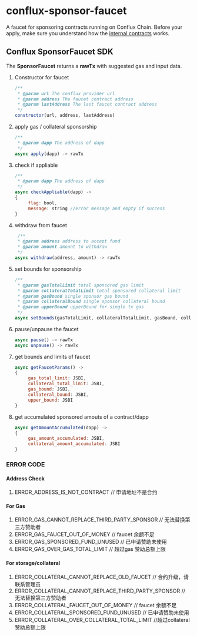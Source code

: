 # conflux-sponsor-faucet

A faucet for sponsoring contracts running on Conflux Chain. Before your apply, make sure you understand how the [internal contracts](https://github.com/Conflux-Chain/conflux-rust/tree/master/internal_contract) works.

## Conflux SponsorFaucet SDK
The **SponsorFaucet** returns a **rawTx** with suggested gas and input data. 

1. Constructor for faucet
   ```js
   /**
    * @param url The conflux provider url 
    * @param address The faucet contract address
    * @param lastAddress The last faucet contract address 
    */
   constructor(url, address, lastAddress)
   ```

2. apply gas / collateral sponsorship 

   ```js
   /**
    * @param dapp The address of dapp 
    */
   async apply(dapp) -> rawTx
   ```

3. check if appliable

   ```js
   /**
    * @param dapp The address of dapp 
    */
   async checkAppliable(dapp) -> 
   {	
     	flag: bool,
     	message: string //error message and empty if success 
   }
   ```
4. withdraw from faucet

   ```js
    /**
    * @param address address to accept fund 
    * @param amount amount to withdraw
    */
   async withdraw(address, amount) -> rawTx
   ```
5. set bounds for sponsorship

   ```js
   /**
    * @param gasTotalLimit total sponsored gas limit
    * @param collateralTotalLimit total sponsored collateral limit
    * @param gasBound single sponsor gas bound
    * @param collateralBound single sponsor collateral bound
    * @param upperBound upperBound for single tx gas
    */
   async setBounds(gasTotalLimit, collateralTotalLimit, gasBound, collateralBound, upperBound) -> rawTx
   ```

6. pause/unpause the faucet

   ```js
   async pause() -> rawTx
   async unpause() -> rawTx
   ```

7. get bounds and limits of faucet

   ```js
   async getFaucetParams() -> 
   {
     	gas_total_limit: JSBI,
     	collateral_total_limit: JSBI,
     	gas_bound: JSBI,
     	collateral_bound: JSBI,
     	upper_bound: JSBI
   }
   ```

8. get accumulated sponsored amouts of a contract/dapp

   ```js
   async getAmountAccumulated(dapp) -> 
   {
    	gas_amount_accumulated: JSBI,
    	collateral_amount_accumulated: JSBI
   }
   ```

### ERROR CODE
#### Address Check
1. ERROR_ADDRESS_IS_NOT_CONTRACT // 申请地址不是合约
#### For Gas
1. ERROR_GAS_CANNOT_REPLACE_THIRD_PARTY_SPONSOR // 无法替换第三方赞助者
2. ERROR_GAS_FAUCET_OUT_OF_MONEY // faucet 余额不足
3. ERROR_GAS_SPONSORED_FUND_UNUSED // 已申请赞助未使用
4. ERROR_GAS_OVER_GAS_TOTAL_LIMIT // 超过gas 赞助总额上限
#### For storage/collateral
1. ERROR_COLLATERAL_CANNOT_REPLACE_OLD_FAUCET // 合约升级，请联系管理员
2. ERROR_COLLATERAL_CANNOT_REPLACE_THIRD_PARTY_SPONSOR // 无法替换第三方赞助者
3. ERROR_COLLATERAL_FAUCET_OUT_OF_MONEY // faucet 余额不足
4. ERROR_COLLATERAL_SPONSORED_FUND_UNUSED // 已申请赞助未使用
5. ERROR_COLLATERAL_OVER_COLLATERAL_TOTAL_LIMIT //超过collateral 赞助总额上限
